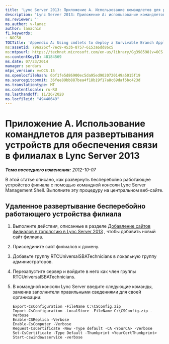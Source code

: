 ```yaml
---
title: 'Lync Server 2013: Приложение A. Использование командлетов для развертывания устройств для обеспечения связи в филиалах'
description: 'Lync Server 2013: Приложение A: использование командлетов для развертывания бесперебойно работающего устройства филиалов.'
ms.reviewer: ''
ms.author: v-lanac
author: lanachin
f1.keywords:
- NOCSH
TOCTitle: 'Appendix A: Using cmdlets to deploy a Survivable Branch Appliance'
ms:assetid: 796a26cf-7ec9-453b-8757-6153a6dd86c5
ms:mtpsurl: https://technet.microsoft.com/en-us/library/Gg398598(v=OCS.15)
ms:contentKeyID: 48184569
ms.date: 07/23/2014
manager: serdars
mtps_version: v=OCS.15
ms.openlocfilehash: 6bf1fe5d86900ec5da95ed9020720149a5015f19
ms.sourcegitcommit: 36fee89bb887bea4f18b19f17a8c69daf5bc423d
ms.translationtype: MT
ms.contentlocale: ru-RU
ms.lasthandoff: 11/26/2020
ms.locfileid: "49440649"
---
```

# <a name="appendix-a-using-cmdlets-to-deploy-a-survivable-branch-appliance-in-lync-server-2013"></a>Приложение A. Использование командлетов для развертывания устройств для обеспечения связи в филиалах в Lync Server 2013

<div data-xmlns="http://www.w3.org/1999/xhtml">

<div class="topic" data-xmlns="http://www.w3.org/1999/xhtml" data-msxsl="urn:schemas-microsoft-com:xslt" data-cs="https://msdn.microsoft.com/">

<div data-asp="https://msdn2.microsoft.com/asp">



</div>

<div id="mainSection">

<div id="mainBody">

<span> </span>

_**Тема последнего изменения:** 2012-10-07_

В этой статье описано, как развернуть бесперебойно работающее устройство филиала с помощью командной консоли Lync Server Management Shell. Выполните эту процедуру на центральном веб-сайте.

<div>

## <a name="to-deploy-a-survivable-branch-appliance-remotely"></a>Удаленное развертывание бесперебойно работающего устройства филиала

1.  Выполните действия, описанные в разделе [Добавление сайтов филиалов в топологию в Lync Server 2013](lync-server-2013-add-branch-sites-to-your-topology.md) , чтобы добавить новый сайт филиала.

2.  Присоедините сайт филиалов к домену.

3.  Добавьте группу RTCUniversalSBATechnicians в локальную группу администраторов.

4.  Перезапустите сервер и войдите в него как член группы RTCUniversalSBATechnicians.

5.  В командной консоли Lync Server введите следующие команды, заменив заполнители правильными сведениями для своей организации:
    
        Export-CsConfiguration -FileName C:\CSConfig.zip
        Import-CsConfiguration -LocalStore -FileName C:\CSConfig.zip -Verbose
        Enable-CSReplica -Verbose
        Enable-CsComputer -Verbose
        Request-CsCertificate -New -Type default -CA <YourCA> -Verbose
        Set-CsCertificate -Type Default -Thumbprint <YourCertThumbprint>
        Start-cswindowsservice -verbose

</div>

</div>

<span> </span>

</div>

</div>

</div>

